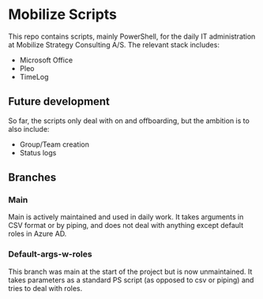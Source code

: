 # Mobilize Scripts
This repo contains scripts, mainly PowerShell, for the daily IT administration at Mobilize Strategy Consulting A/S. The relevant stack includes:

- Microsoft Office
- Pleo
- TimeLog

## Future development

So far, the scripts only deal with on and offboarding, but the ambition is to also include:
- Group/Team creation
- Status logs

## Branches

### Main
Main is actively maintained and used in daily work. It takes arguments in CSV format or by piping, and does not deal with anything except default roles in Azure AD. 

### Default-args-w-roles
This branch was main at the start of the project but is now unmaintained. It takes parameters as a standard PS script (as opposed to csv or piping) and tries to deal with roles.
